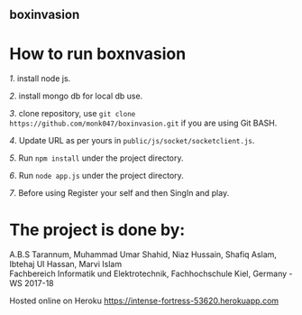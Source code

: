 ## boxinvasion

# How to run boxnvasion

_1_. install node js. 

_2_. install mongo db for local db use.

_3_. clone repository, use `git clone https://github.com/monk047/boxinvasion.git` if you are using Git BASH.

_4_. Update URL as per yours in  `public/js/socket/socketclient.js`.

_5_. Run `npm install` under the project directory.

_6_. Run `node app.js` under the project directory.

_7_. Before using Register your self and then SingIn and play.

# The project is done by:
A.B.S Tarannum, Muhammad Umar Shahid, Niaz Hussain, Shafiq Aslam, Ibtehaj Ul Hassan, Marvi Islam                                            
							Fachbereich Informatik und Elektrotechnik, Fachhochschule Kiel, Germany - WS 2017-18


Hosted online on Heroku
https://intense-fortress-53620.herokuapp.com
